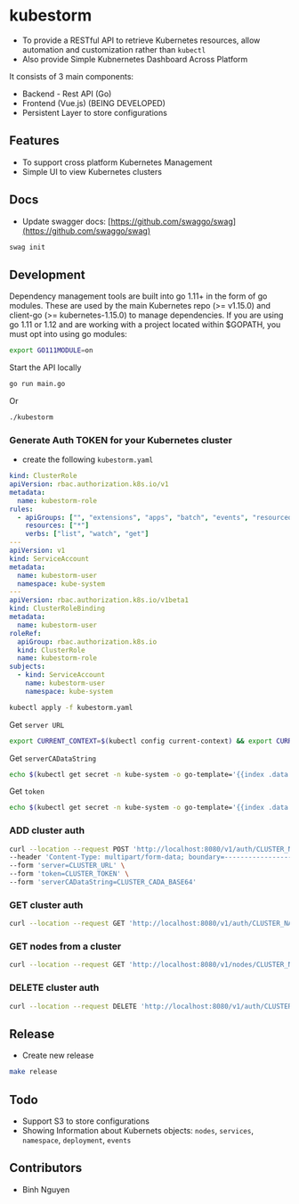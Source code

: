 # kubestorm

- To provide a RESTful API to retrieve Kubernetes resources, allow automation and customization rather than `kubectl`
- Also provide Simple Kubnernetes Dashboard Across Platform

It consists of 3 main components:

- Backend - Rest API (Go)
- Frontend (Vue.js) (BEING DEVELOPED)
- Persistent Layer to store configurations

## Features

- To support cross platform Kubernetes Management
- Simple UI to view Kubernetes clusters

## Docs

- Update swagger docs: [https://github.com/swaggo/swag](https://github.com/swaggo/swag)

```sh
swag init
```

## Development

Dependency management tools are built into go 1.11+ in the form of go modules. These are used by the main Kubernetes repo (>= v1.15.0) and client-go (>= kubernetes-1.15.0) to manage dependencies. If you are using go 1.11 or 1.12 and are working with a project located within \$GOPATH, you must opt into using go modules:

```sh
export GO111MODULE=on
```

Start the API locally

```sh
go run main.go
```

Or

```sh
./kubestorm
```

### Generate Auth TOKEN for your Kubernetes cluster

- create the following `kubestorm.yaml`

```yaml
kind: ClusterRole
apiVersion: rbac.authorization.k8s.io/v1
metadata:
  name: kubestorm-role
rules:
  - apiGroups: ["", "extensions", "apps", "batch", "events", "resourcequotas"]
    resources: ["*"]
    verbs: ["list", "watch", "get"]
---
apiVersion: v1
kind: ServiceAccount
metadata:
  name: kubestorm-user
  namespace: kube-system
---
apiVersion: rbac.authorization.k8s.io/v1beta1
kind: ClusterRoleBinding
metadata:
  name: kubestorm-user
roleRef:
  apiGroup: rbac.authorization.k8s.io
  kind: ClusterRole
  name: kubestorm-role
subjects:
  - kind: ServiceAccount
    name: kubestorm-user
    namespace: kube-system
```

```sh
kubectl apply -f kubestorm.yaml
```

Get `server URL`

```sh
export CURRENT_CONTEXT=$(kubectl config current-context) && export CURRENT_CLUSTER=$(kubectl config view -o go-template="{{\$curr_context := \"$CURRENT_CONTEXT\" }}{{range .contexts}}{{if eq .name \$curr_context}}{{.context.cluster}}{{end}}{{end}}") && echo $(kubectl config view -o go-template="{{\$cluster_context := \"$CURRENT_CLUSTER\"}}{{range .clusters}}{{if eq .name \$cluster_context}}{{.cluster.server}}{{end}}{{end}}")
```

Get `serverCADataString`

```sh
echo $(kubectl get secret -n kube-system -o go-template='{{index .data "ca.crt" }}' $(kubectl get sa kubestorm-user -n kube-system -o go-template="{{range .secrets}}{{.name}}{{end}}"))
```

Get `token`

```sh
echo $(kubectl get secret -n kube-system -o go-template='{{index .data "token" }}' $(kubectl get sa kubestorm-user -n kube-system -o go-template="{{range .secrets}}{{.name}}{{end}}"))
```

### ADD cluster auth

```sh
curl --location --request POST 'http://localhost:8080/v1/auth/CLUSTER_NAME' \
--header 'Content-Type: multipart/form-data; boundary=--------------------------300625750666293208708157' \
--form 'server=CLUSTER_URL' \
--form 'token=CLUSTER_TOKEN' \
--form 'serverCADataString=CLUSTER_CADA_BASE64'
```

### GET cluster auth

```sh
curl --location --request GET 'http://localhost:8080/v1/auth/CLUSTER_NAME'
```

### GET nodes from a cluster

```sh
curl --location --request GET 'http://localhost:8080/v1/nodes/CLUSTER_NAME'
```

### DELETE cluster auth

```sh
curl --location --request DELETE 'http://localhost:8080/v1/auth/CLUSTER_NAME'
```

## Release

- Create new release

```sh
make release
```

## Todo

- Support S3 to store configurations
- Showing Information about Kubernets objects: `nodes`, `services`, `namespace`, `deployment`, `events`

## Contributors

- Binh Nguyen
